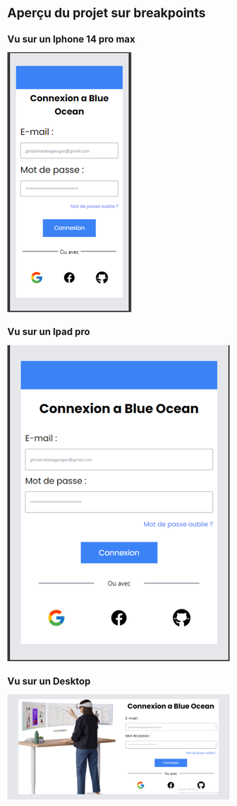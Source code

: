 # Aperçu du projet sur breakpoints

## Vu sur un Iphone 14 pro max
<img src="assets/morkup/iphone.png" alt="">


## Vu sur un Ipad pro
<img src="assets/morkup/Ipad.png" alt="">

## Vu sur un Desktop
<img src="assets/morkup/desktop.png" alt="">